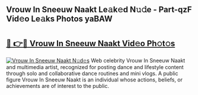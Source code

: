 ## Vrouw In Sneeuw Naakt Le𝚊k𝚎d N𝚞𝚍e - Part-qzF Vid𝚎o Le𝚊ks Photos yaBAW

# <h2><a href="http://fb1kq8.evod.top/?m=Vrouw+In+Sneeuw+Naakt">🔗 👉🔴 Vrouw In Sneeuw Naakt Vid𝚎o Ph𝚘t𝚘s</a></h2>

[![Vrouw In Sneeuw Naakt N𝚞d𝚎s](https://i.imgur.com/8V9OHl7.gif)](http://fb1kq8.evod.top/?m=Vrouw+In+Sneeuw+Naakt)
Web celebrity Vrouw In Sneeuw Naakt and multimedia artist, recognized for posting dance and lifestyle content through solo and collaborative dance routines and mini vlogs. A public figure Vrouw In Sneeuw Naakt is an individual whose actions, beliefs, or achievements are of interest to the public. 
